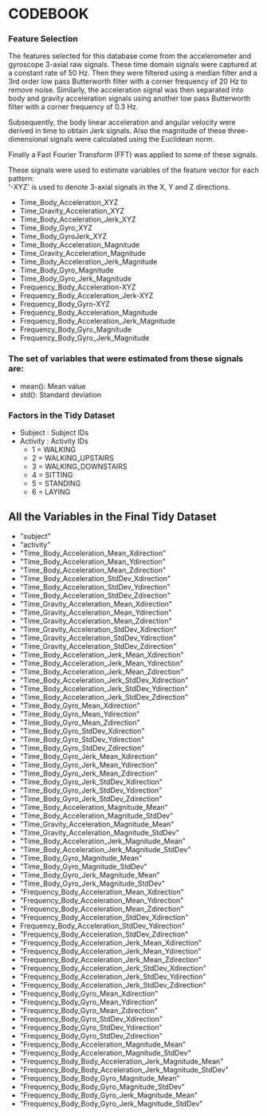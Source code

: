 # CODEBOOK

### Feature Selection 

The features selected for this database come from the accelerometer and gyroscope 3-axial raw signals. These time domain signals were captured at a constant rate of 50 Hz. Then they were filtered using a median filter and a 3rd order low pass Butterworth filter with a corner frequency of 20 Hz to remove noise. Similarly, the acceleration signal was then separated into body and gravity acceleration signals using another low pass Butterworth filter with a corner frequency of 0.3 Hz. 

Subsequently, the body linear acceleration and angular velocity were derived in time to obtain Jerk signals. Also the magnitude of these three-dimensional signals were calculated using the Euclidean norm.

Finally a Fast Fourier Transform (FFT) was applied to some of these signals. 

These signals were used to estimate variables of the feature vector for each pattern:  
'-XYZ' is used to denote 3-axial signals in the X, Y and Z directions.

* Time_Body_Acceleration_XYZ
* Time_Gravity_Acceleration_XYZ
* Time_Body_Acceleration_Jerk_XYZ
* Time_Body_Gyro_XYZ
* Time_Body_GyroJerk_XYZ
* Time_Body_Acceleration_Magnitude
* Time_Gravity_Acceleration_Magnitude
* Time_Body_Acceleration_Jerk_Magnitude
* Time_Body_Gyro_Magnitude
* Time_Body_Gyro_Jerk_Magnitude
* Frequency_Body_Acceleration-XYZ
* Frequency_Body_Acceleration_Jerk-XYZ
* Frequency_Body_Gyro-XYZ
* Frequency_Body_Acceleration_Magnitude
* Frequency_Body_Acceleration_Jerk_Magnitude
* Frequency_Body_Gyro_Magnitude
* Frequency_Body_Gyro_Jerk_Magnitude

### The set of variables that were estimated from these signals are: 

* mean(): Mean value
* std(): Standard deviation

### Factors in the Tidy Dataset
* Subject : Subject IDs
* Activity : Activity IDs
  - 1 = WALKING
  - 2 = WALKING_UPSTAIRS
  - 3 = WALKING_DOWNSTAIRS
  - 4 = SITTING
  - 5 = STANDING
  - 6 = LAYING

## All the Variables in the Final Tidy Dataset
- "subject"
- "activity"
- "Time_Body_Acceleration_Mean_Xdirection"
- "Time_Body_Acceleration_Mean_Ydirection"
- "Time_Body_Acceleration_Mean_Zdirection"
- "Time_Body_Acceleration_StdDev_Xdirection"
- "Time_Body_Acceleration_StdDev_Ydirection"
- "Time_Body_Acceleration_StdDev_Zdirection"
- "Time_Gravity_Acceleration_Mean_Xdirection"
- "Time_Gravity_Acceleration_Mean_Ydirection"
- "Time_Gravity_Acceleration_Mean_Zdirection"
- "Time_Gravity_Acceleration_StdDev_Xdirection"
- "Time_Gravity_Acceleration_StdDev_Ydirection"
- "Time_Gravity_Acceleration_StdDev_Zdirection"
- "Time_Body_Acceleration_Jerk_Mean_Xdirection"
- "Time_Body_Acceleration_Jerk_Mean_Ydirection"
- "Time_Body_Acceleration_Jerk_Mean_Zdirection"
- "Time_Body_Acceleration_Jerk_StdDev_Xdirection"
- "Time_Body_Acceleration_Jerk_StdDev_Ydirection"
- "Time_Body_Acceleration_Jerk_StdDev_Zdirection"
- "Time_Body_Gyro_Mean_Xdirection"
- "Time_Body_Gyro_Mean_Ydirection"
- "Time_Body_Gyro_Mean_Zdirection"
- "Time_Body_Gyro_StdDev_Xdirection"
- "Time_Body_Gyro_StdDev_Ydirection"
- "Time_Body_Gyro_StdDev_Zdirection"
- "Time_Body_Gyro_Jerk_Mean_Xdirection"
- "Time_Body_Gyro_Jerk_Mean_Ydirection"
- "Time_Body_Gyro_Jerk_Mean_Zdirection"
- "Time_Body_Gyro_Jerk_StdDev_Xdirection"
- "Time_Body_Gyro_Jerk_StdDev_Ydirection"
- "Time_Body_Gyro_Jerk_StdDev_Zdirection"
- "Time_Body_Acceleration_Magnitude_Mean"
- "Time_Body_Acceleration_Magnitude_StdDev"
- "Time_Gravity_Acceleration_Magnitude_Mean"
- "Time_Gravity_Acceleration_Magnitude_StdDev"
- "Time_Body_Acceleration_Jerk_Magnitude_Mean"
- "Time_Body_Acceleration_Jerk_Magnitude_StdDev"
- "Time_Body_Gyro_Magnitude_Mean"
- "Time_Body_Gyro_Magnitude_StdDev"
- "Time_Body_Gyro_Jerk_Magnitude_Mean"
- "Time_Body_Gyro_Jerk_Magnitude_StdDev"
- "Frequency_Body_Acceleration_Mean_Xdirection"
- "Frequency_Body_Acceleration_Mean_Ydirection"
- "Frequency_Body_Acceleration_Mean_Zdirection"
- "Frequency_Body_Acceleration_StdDev_Xdirection"
- Frequency_Body_Acceleration_StdDev_Ydirection"
- "Frequency_Body_Acceleration_StdDev_Zdirection"
- "Frequency_Body_Acceleration_Jerk_Mean_Xdirection"
- "Frequency_Body_Acceleration_Jerk_Mean_Ydirection"
- "Frequency_Body_Acceleration_Jerk_Mean_Zdirection"
- "Frequency_Body_Acceleration_Jerk_StdDev_Xdirection"
- "Frequency_Body_Acceleration_Jerk_StdDev_Ydirection"
- "Frequency_Body_Acceleration_Jerk_StdDev_Zdirection"
- "Frequency_Body_Gyro_Mean_Xdirection"
- "Frequency_Body_Gyro_Mean_Ydirection"
- "Frequency_Body_Gyro_Mean_Zdirection"
- "Frequency_Body_Gyro_StdDev_Xdirection"
- "Frequency_Body_Gyro_StdDev_Ydirection"
- "Frequency_Body_Gyro_StdDev_Zdirection"
- "Frequency_Body_Acceleration_Magnitude_Mean"
- "Frequency_Body_Acceleration_Magnitude_StdDev"
- "Frequency_Body_Body_Acceleration_Jerk_Magnitude_Mean"
- "Frequency_Body_Body_Acceleration_Jerk_Magnitude_StdDev"
- "Frequency_Body_Body_Gyro_Magnitude_Mean"
- "Frequency_Body_Body_Gyro_Magnitude_StdDev"
- "Frequency_Body_Body_Gyro_Jerk_Magnitude_Mean"
- "Frequency_Body_Body_Gyro_Jerk_Magnitude_StdDev"